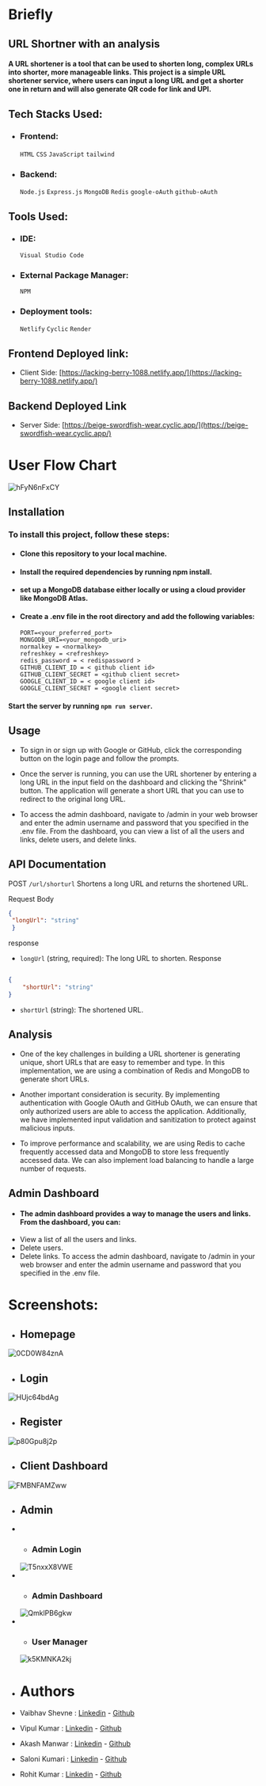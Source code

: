 # Briefly 
## URL Shortner with an analysis 

#### A URL shortener is a tool that can be used to shorten long, complex URLs into shorter, more manageable links. This project is a simple URL shortener service, where users can input a long URL and get a shorter one in return and will also generate QR code for link and UPI.
## Tech Stacks Used:
- ### Frontend: 
  `HTML` `CSS` `JavaScript` `tailwind`
- ### Backend: 
  `Node.js` `Express.js` `MongoDB` `Redis` `google-oAuth` `github-oAuth`

## Tools Used:
 - ### IDE:
    `Visual Studio Code` 
 - ### External Package Manager: 
    `NPM` 
 - ### Deployment tools:
    `Netlify` `Cyclic` `Render`

## Frontend Deployed link:
- Client Side: [https://lacking-berry-1088.netlify.app/](https://lacking-berry-1088.netlify.app/)

## Backend Deployed Link
- Server Side: [https://beige-swordfish-wear.cyclic.app/](https://beige-swordfish-wear.cyclic.app/)

# User Flow Chart 
<img src="https://imagetolink.com/ib/hFyN6nFxCY.png" alt="hFyN6nFxCY"/>

## Installation
 ### To install this project, follow these steps:

- #### Clone this repository to your local machine.
- #### Install the required dependencies by running npm install.
- #### set up a MongoDB database either locally or using a cloud provider like MongoDB Atlas.
- #### Create a .env file in the root directory and add the following variables: 
      PORT=<your_preferred_port>
      MONGODB_URI=<your_mongodb_uri>
      normalkey = <normalkey>
      refreshkey = <refreshkey>
      redis_password = < redispassword >
      GITHUB_CLIENT_ID = < github client id>
      GITHUB_CLIENT_SECRET = <github client secret>
      GOOGLE_CLIENT_ID = < google client id>
      GOOGLE_CLIENT_SECRET = <google client secret>
                                               
#### Start the server by running `npm run server`.
## Usage
  - To sign in or sign up with Google or GitHub, click the corresponding button on the login page and follow the prompts.
  - Once the server is running, you can use the URL shortener by entering a long URL in the input field on the dashboard and clicking the "Shrink" button. The application will generate a short URL that you can use to redirect to the original long URL.



 - To access the admin dashboard, navigate to /admin in your web browser and enter the admin username and password that you specified in the .env file. From the dashboard, you can view a list of all the users and links, delete users, and delete links.

## API Documentation
POST ```/url/shorturl```
Shortens a long URL and returns the shortened URL.

   Request Body
   ```json
   {
    "longUrl": "string"
    }

```
response

- `longUrl` (string, required): The long URL to shorten.
Response
```json

{
    "shortUrl": "string"
}
```
- `shortUrl` (string): The shortened URL.

## Analysis
-  One of the key challenges in building a URL shortener is generating unique, short URLs that are easy to remember and type. In this implementation, we are using a combination of Redis and MongoDB to generate short URLs.

- Another important consideration is security. By implementing authentication with Google OAuth and GitHub OAuth, we can ensure that only authorized users are able to access the application. Additionally, we have implemented input validation and sanitization to protect against malicious inputs.

- To improve performance and scalability, we are using Redis to cache frequently accessed data and MongoDB to store less frequently accessed data. We can also implement load balancing to handle a large number of requests.

## Admin Dashboard
- #### The admin dashboard provides a way to manage the users and links. From the dashboard, you can:
- View a list of all the users and links.
- Delete users.
- Delete links.
To access the admin dashboard, navigate to /admin in your web browser and enter the admin username and password that you specified in the .env file.

# Screenshots:
- ## Homepage
<img src="https://imagetolink.com/ib/0CD0W84znA.png" alt="0CD0W84znA"/>

- ## Login
<img src="https://imagetolink.com/ib/HUjc64bdAg.png" alt="HUjc64bdAg"/>
  
- ## Register
<img src="https://imagetolink.com/ib/p80Gpu8j2p.png" alt="p80Gpu8j2p"/>
  
- ## Client Dashboard
<img src="https://imagetolink.com/ib/FMBNFAMZww.png" alt="FMBNFAMZww"/>
  
- ## Admin
  
- - ### Admin Login
  <img src="https://imagetolink.com/ib/T5nxxX8VWE.png" alt="T5nxxX8VWE"/>
  
- - ### Admin Dashboard
  <img src="https://imagetolink.com/ib/QmklPB6gkw.png" alt="QmklPB6gkw"/>
  
- - ### User Manager
  <img src="https://imagetolink.com/ib/k5KMNKA2kj.png" alt="k5KMNKA2kj"/>

- # Authors

- Vaibhav Shevne :  [Linkedin](https://www.linkedin.com/in/vaibhav-shevne-1b1935170/) - [Github](https://github.com/vaibhzz101/)
- Vipul Kumar :  [Linkedin](https://www.linkedin.com/in/vipul-kumar-931a021b8) - [Github](https://github.com/vaibhzz101/)
- Akash Manwar :  [Linkedin](https://www.linkedin.com/in/akash-manwar-574277248/) - [Github](https://github.com/AkashManwar2506)
- Saloni Kumari :  [Linkedin](https://www.linkedin.com/in/saloni0021/) - [Github](https://github.com/Saloni0282)
- Rohit Kumar :  [Linkedin](https://www.linkedin.com/in/rohit-kumar824/) - [Github](https://github.com/rohitsingh1816/)


